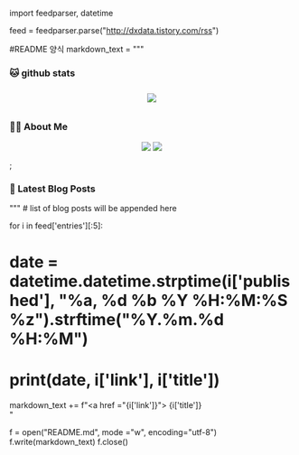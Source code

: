 import feedparser, datetime

feed = feedparser.parse("http://dxdata.tistory.com/rss")

#README 양식
markdown_text = """
###  🐱 github stats  

<div id="main" align="center">
    <img src="https://github-readme-stats.vercel.app/api?username=peterica&amp;count_private=true&amp;show_icons=true&amp;theme=radical"
        style="height: auto; margin-left: 20px; margin-right: 20px; padding: 10px;"/>
<!--         &lt;img src="https://github-readme-stats.vercel.app/api/top-langs/?username=qpyu66&amp;layout=compact"   
        style="height: auto; margin-left: 20px; margin-right: 20px; padding: 10px;"/>  -->
</div>

###  💁‍♀️ About Me  
<p align="center">
    <a href="https://dxdata.tistory.com/"><img src="https://img.shields.io/badge/Blog-FF5722?style=flat-square&amp;logo=Blogger&amp;logoColor=white"/></a>
    <a href="mailto:zztisdudoo@gmail.com"><img src="https://img.shields.io/badge/Gmail-d14836?style=flat-square&amp;logo=Gmail&amp;logoColor=white&amp;link=zztisdudoo@gmail.com"/></a>
</p>;

<br>

### 📕 Latest Blog Posts   

""" # list of blog posts will be appended here

for i in feed['entries'][:5]:
  # date = datetime.datetime.strptime(i['published'], "%a, %d %b %Y %H:%M:%S %z").strftime("%Y.%m.%d %H:%M")
  # print(date, i['link'], i['title'])
  markdown_text += f"<a href =\"{i['link']}\"> {i['title']} </a> <br>"

f = open("README.md", mode ="w", encoding="utf-8")
f.write(markdown_text)
f.close()